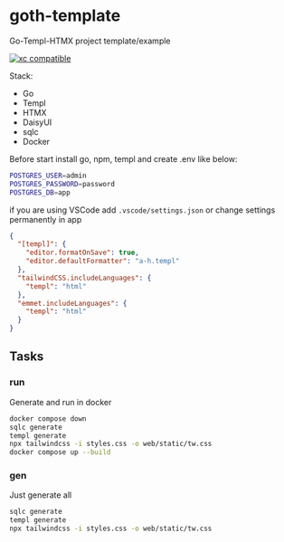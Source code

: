 # goth-template

Go-Templ-HTMX project template/example

[![xc compatible](https://xcfile.dev/badge.svg)](https://xcfile.dev)

Stack:

- Go
- Templ
- HTMX
- DaisyUI
- sqlc
- Docker

Before start install go, npm, templ and create .env like below:

```bash
POSTGRES_USER=admin
POSTGRES_PASSWORD=password
POSTGRES_DB=app
```

if you are using VSCode add `.vscode/settings.json` or change settings permanently in app

```json
{
  "[templ]": {
    "editor.formatOnSave": true,
    "editor.defaultFormatter": "a-h.templ"
  },
  "tailwindCSS.includeLanguages": {
    "templ": "html"
  },
  "emmet.includeLanguages": {
    "templ": "html"
  }
}

```

## Tasks

### run

Generate and run in docker

```bash
docker compose down
sqlc generate
templ generate
npx tailwindcss -i styles.css -o web/static/tw.css
docker compose up --build
```

### gen

Just generate all

```bash
sqlc generate
templ generate
npx tailwindcss -i styles.css -o web/static/tw.css
```
